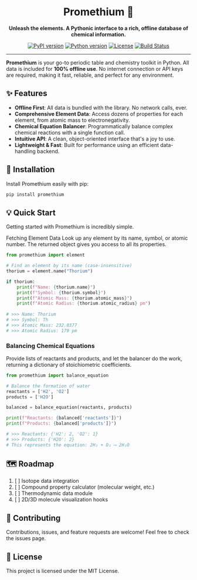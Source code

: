 <div align="center">
  <h1>Promethium 🧪</h1>
  <p>
    <strong>Unleash the elements. A Pythonic interface to a rich, offline database of chemical information.</strong>
  </p>
  <p>
    <a href="#"><img src="https://img.shields.io/pypi/v/promethium?style=for-the-badge&color=blueviolet" alt="PyPI version"></a>
    <a href="#"><img src="https://img.shields.io/badge/python-3.8+-blue.svg?style=for-the-badge" alt="Python version"></a>
    <a href="#"><img src="https://img.shields.io/badge/license-MIT-green.svg?style=for-the-badge" alt="License"></a>
    <a href="#"><img src="https://img.shields.io/github/workflow/status/rohankishore/promethium/CI?style=for-the-badge" alt="Build Status"></a>
  </p>
</div>

---

**Promethium** is your go-to periodic table and chemistry toolkit in Python. All data is included for **100% offline use**. No internet connection or API keys are required, making it fast, reliable, and perfect for any environment.

## ✨ Features

-   **Offline First**: All data is bundled with the library. No network calls, ever.
-   **Comprehensive Element Data**: Access dozens of properties for each element, from atomic mass to electronegativity.
-   **Chemical Equation Balancer**: Programmatically balance complex chemical reactions with a single function call.
-   **Intuitive API**: A clean, object-oriented interface that's a joy to use.
-   **Lightweight & Fast**: Built for performance using an efficient data-handling backend.


## 🚀 Installation

Install Promethium easily with pip:

```bash
pip install promethium
```

## 💡 Quick Start
Getting started with Promethium is incredibly simple.

Fetching Element Data
Look up any element by its name, symbol, or atomic number. The returned object gives you access to all its properties.

```python
from promethium import element

# Find an element by its name (case-insensitive)
thorium = element.name("Thorium")

if thorium:
    print(f"Name: {thorium.name}")
    print(f"Symbol: {thorium.symbol}")
    print(f"Atomic Mass: {thorium.atomic_mass}")
    print(f"Atomic Radius: {thorium.atomic_radius} pm")
    
# >>> Name: Thorium
# >>> Symbol: Th
# >>> Atomic Mass: 232.0377
# >>> Atomic Radius: 179 pm
```

### Balancing Chemical Equations
Provide lists of reactants and products, and let the balancer do the work, returning a dictionary of stoichiometric coefficients.

```python
from promethium import balance_equation

# Balance the formation of water
reactants = ['H2', 'O2']
products = ['H2O']

balanced = balance_equation(reactants, products)

print(f"Reactants: {balanced['reactants']}")
print(f"Products: {balanced['products']}")

# >>> Reactants: {'H2': 2, 'O2': 1}
# >>> Products: {'H2O': 2}
# This represents the equation: 2H₂ + O₂ ⟶ 2H₂O
```

## 🗺️ Roadmap
1. [ ] Isotope data integration
2. [ ] Compound property calculator (molecular weight, etc.)
3. [ ] Thermodynamic data module
4. [ ] 2D/3D molecule visualization hooks

## 🤝 Contributing
Contributions, issues, and feature requests are welcome! Feel free to check the issues page.

## 📄 License
This project is licensed under the MIT License.